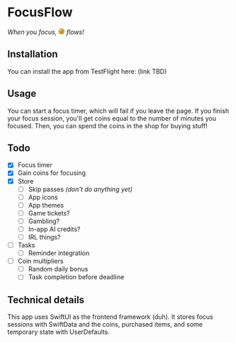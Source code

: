 # FocusFlow

_When you focus, <img src="public/coin.png" style="height: 1em"/> flows!_

## Installation

You can install the app from TestFlight here: (link TBD)

## Usage

You can start a focus timer, which will fail if you leave the page. If you finish your focus session, you'll get coins equal to the number of minutes you focused. Then, you can spend the coins in the shop for buying stuff!

## Todo

- [x] Focus timer
- [x] Gain coins for focusing
- [x] Store
  - [ ] Skip passes _(don't do anything yet)_
  - [ ] App icons
  - [ ] App themes
  - [ ] Game tickets?
  - [ ] Gambling?
  - [ ] In-app AI credits?
  - [ ] IRL things?
- [ ] Tasks
  - [ ] Reminder integration
- [ ] Coin multipliers
  - [ ] Random daily bonus
  - [ ] Task completion before deadline

## Technical details

This app uses SwiftUI as the frontend framework (duh). It stores focus sessions with SwiftData and the coins, purchased items, and some temporary state with UserDefaults.

